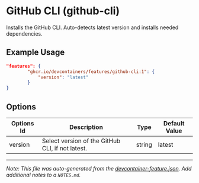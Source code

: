 
# GitHub CLI (github-cli)

Installs the GitHub CLI. Auto-detects latest version and installs needed dependencies.

## Example Usage

```json
"features": {
        "ghcr.io/devcontainers/features/github-cli:1": {
            "version": "latest"
        }
}
```

## Options

| Options Id | Description | Type | Default Value |
|-----|-----|-----|-----|
| version | Select version of the GitHub CLI, if not latest. | string | latest |



---

_Note: This file was auto-generated from the [devcontainer-feature.json](https://github.com/devcontainers/features/blob/main/src/github-cli/devcontainer-feature.json).  Add additional notes to a `NOTES.md`._
